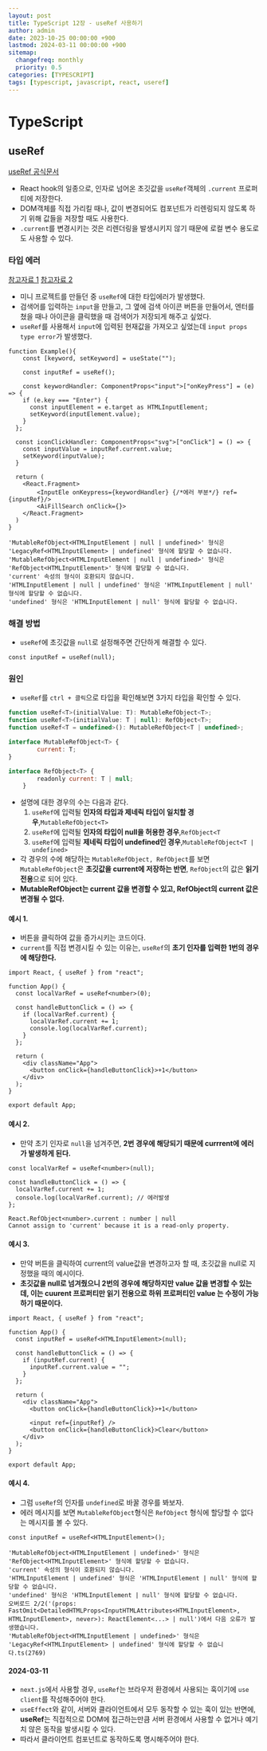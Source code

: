 ```yaml
---
layout: post
title: TypeScript 12장 - useRef 사용하기
author: admin
date: 2023-10-25 00:00:00 +900
lastmod: 2024-03-11 00:00:00 +900
sitemap:
  changefreq: monthly
  priority: 0.5
categories: [TYPESCRIPT]
tags: [typescript, javascript, react, useref]
---
```


# TypeScript

## useRef

[useRef 공식문서](https://ko.legacy.reactjs.org/docs/hooks-reference.html#useref)

- React hook의 일종으로, 인자로 넘어온 초깃값을 `useRef`객체의 `.current` 프로퍼티에 저장한다.
- DOM객체를 직접 가리킬 때나, 값이 변경되어도 컴포넌트가 리렌링되지 않도록 하기 위해 값들을 저장할 때도 사용한다.
- `.current`를 변경시키는 것은 리렌더링을 발생시키지 않기 때문에 로컬 변수 용도로도 사용할 수 있다.

### 타입 에러

[참고자료 1](https://darrengwon.tistory.com/865)
[참고자료 2](https://driip.me/7126d5d5-1937-44a8-98ed-f9065a7c35b5)

- 미니 프로젝트를 만들던 중 `useRef`에 대한 타입에러가 발생했다.
- 검색어를 입력하는 `input`을 만들고, 그 옆에 검색 아이콘 버튼을 만들어서, 엔터를 쳤을 때나 아이콘을 클릭했을 때 검색어가 저장되게 해주고 싶었다.
- `useRef`를 사용해서 `input`에 입력된 현재값을 가져오고 싶었는데 `input props type error`가 발생했다.

```tsx
function Example(){
    const [keyword, setKeyword] = useState("");

    const inputRef = useRef();

    const keywordHandler: ComponentProps<"input">["onKeyPress"] = (e) => {
    if (e.key === "Enter") {
      const inputElement = e.target as HTMLInputElement;
      setKeyword(inputElement.value);
    }
  };

  const iconClickHandler: ComponentProps<"svg">["onClick"] = () => {
    const inputValue = inputRef.current.value;
    setKeyword(inputValue);
  }

  return (
    <React.Fragment>
        <InputEle onKeypress={keywordHandler} {/*에러 부분*/} ref={inputRef}/>
        <AiFillSearch onClick={}>
    </React.Fragment>
  )
}
```

```
'MutableRefObject<HTMLInputElement | null | undefined>' 형식은 'LegacyRef<HTMLInputElement> | undefined' 형식에 할당할 수 없습니다.
'MutableRefObject<HTMLInputElement | null | undefined>' 형식은 'RefObject<HTMLInputElement>' 형식에 할당할 수 없습니다.
'current' 속성의 형식이 호환되지 않습니다.
'HTMLInputElement | null | undefined' 형식은 'HTMLInputElement | null' 형식에 할당할 수 없습니다.
'undefined' 형식은 'HTMLInputElement | null' 형식에 할당할 수 없습니다.
```

### 해결 방법

- `useRef`에 초깃값을 `null`로 설정해주면 간단하게 해결할 수 있다.

```tsx
const inputRef = useRef(null);
```

### 원인

- `useRef`를 `ctrl + 클릭`으로 타입을 확인해보면 3가지 타입을 확인할 수 있다.

```jsx
function useRef<T>(initialValue: T): MutableRefObject<T>;
function useRef<T>(initialValue: T | null): RefObject<T>;
function useRef<T = undefined>(): MutableRefObject<T | undefined>;

interface MutableRefObject<T> {
        current: T;
}

interface RefObject<T> {
        readonly current: T | null;
    }
```

- 설명에 대한 경우의 수는 다음과 같다.
  1. `useRef`에 입력될 **인자의 타입과 제네릭 타입이 일치할 경우**,`MutableRefObject<T>`
  2. `useRef`에 입력될 **인자의 타입이 null을 허용한 경우**,`RefObject<T`
  3. `useRef`에 입력될 **제네릭 타입이 undefined인 경우**,`MutableRefObject<T | undefined>`
- 각 경우의 수에 해당하는 `MutableRefObject, RefObject`를 보면 `MutableRefObject`은 **초깃값을 current에 저장하는 반면**, `RefObject`의 값은 **읽기 전용**으로 되어 있다.
- **MutableRefObject는 current 값을 변경할 수 있고, RefObject의 current 값은 변경될 수 없다.**

#### 예시 1.

- 버튼을 클릭하여 값을 증가시키는 코드이다.
- `current`를 직접 변경시킬 수 있는 이유는, `useRef`의 **초기 인자를 입력한 1번의 경우에 해당한다.**

```tsx
import React, { useRef } from "react";

function App() {
  const localVarRef = useRef<number>(0);

  const handleButtonClick = () => {
    if (localVarRef.current) {
      localVarRef.current += 1;
      console.log(localVarRef.current);
    }
  };

  return (
    <div className="App">
      <button onClick={handleButtonClick}>+1</button>
    </div>
  );
}

export default App;
```

#### 예시 2.

- 만약 초기 인자로 `null`을 넘겨주면, **2번 경우에 해당되기 때문에 currrent에 에러가 발생하게 된다.**

```tsx
const localVarRef = useRef<number>(null);

const handleButtonClick = () => {
  localVarRef.current += 1;
  console.log(localVarRef.current); // 에러발생
};
```

```
React.RefObject<number>.current : number | null
Cannot assign to 'current' because it is a read-only property.
```

#### 예시 3.

- 만약 버튼을 클릭하여 current의 value값을 변경하고자 할 때, 초깃값을 null로 지정했을 때의 예시이다.
- **초깃값을 null로 넘겨줬으니 2번의 경우에 해당하지만 value 값을 변경할 수 있는데, 이는 cuurent 프로퍼티만 읽기 전용으로 하위 프로퍼티인 value 는 수정이 가능하기 때문이다.**

```tsx
import React, { useRef } from "react";

function App() {
  const inputRef = useRef<HTMLInputElement>(null);

  const handleButtonClick = () => {
    if (inputRef.current) {
      inputRef.current.value = "";
    }
  };

  return (
    <div className="App">
      <button onClick={handleButtonClick}>+1</button>

      <input ref={inputRef} />
      <button onClick={handleButtonClick}>Clear</button>
    </div>
  );
}

export default App;
```

#### 예시 4.

- 그럼 `useRef`의 인자를 `undefined`로 바꿀 경우를 봐보자.
- 에러 메시지를 보면 `MutableRefObject`형식은 `RefObject` 형식에 할당할 수 없다는 메시지를 볼 수 있다.

```tsx
const inputRef = useRef<HTMLInputElement>();
```

```
'MutableRefObject<HTMLInputElement | undefined>' 형식은 'RefObject<HTMLInputElement>' 형식에 할당할 수 없습니다.
'current' 속성의 형식이 호환되지 않습니다.
'HTMLInputElement | undefined' 형식은 'HTMLInputElement | null' 형식에 할당할 수 없습니다.
'undefined' 형식은 'HTMLInputElement | null' 형식에 할당할 수 없습니다.
오버로드 2/2('(props: FastOmit<DetailedHTMLProps<InputHTMLAttributes<HTMLInputElement>, HTMLInputElement>, never>): ReactElement<...> | null')에서 다음 오류가 발생했습니다.
'MutableRefObject<HTMLInputElement | undefined>' 형식은 'LegacyRef<HTMLInputElement> | undefined' 형식에 할당할 수 없습니다.ts(2769)
```

#### 2024-03-11

- `next.js`에서 사용할 경우, `useRef`는 브라우저 환경에서 사용되는 훅이기에 `use client`를 작성해주어야 한다.
- `useEffect`와 같이, 서버와 클라이언트에서 모두 동작할 수 있는 훅이 있는 반면에, **useRef**는 직접적으로 DOM에 접근하는만큼 서버 환경에서 사용할 수 없거나 예기치 않은 동작을 발생시킬 수 있다.
- 따라서 클라이언트 컴포넌트로 동작하도록 명시해주어야 한다.
